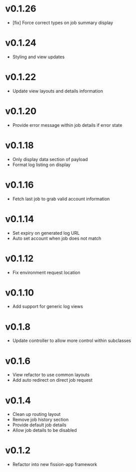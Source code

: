 # v0.1.26
* [fix] Force correct types on job summary display

# v0.1.24
* Styling and view updates

# v0.1.22
* Update view layouts and details information

# v0.1.20
* Provide error message within job details if error state

# v0.1.18
* Only display data section of payload
* Format log listing on display

# v0.1.16
* Fetch last job to grab valid account information

# v0.1.14
* Set expiry on generated log URL
* Auto set account when job does not match

# v0.1.12
* Fix environment request location

# v0.1.10
* Add support for generic log views

# v0.1.8
* Update controller to allow more control within subclasses

# v0.1.6
* View refactor to use common layouts
* Add auto redirect on direct job request

# v0.1.4
* Clean up routing layout
* Remove job history section
* Provide default job details
* Allow job details to be disabled

# v0.1.2
* Refactor into new fission-app framework
